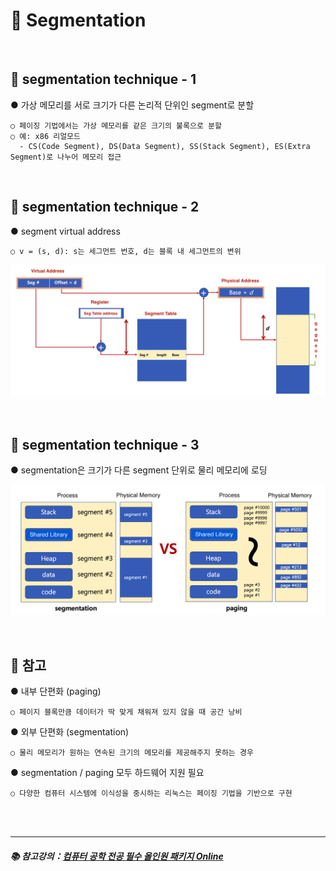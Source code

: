 # 🔑 Segmentation

<br>

## 📌 segmentation technique - 1

● 가상 메모리를 서로 크기가 다른 논리적 단위인 segment로 분할
```
○ 페이징 기법에서는 가상 메모리를 같은 크기의 불록으로 분할
○ 예: x86 리얼모드
  - CS(Code Segment), DS(Data Segment), SS(Stack Segment), ES(Extra Segment)로 나누어 메모리 접근
```

<br>

## 📌 segmentation technique - 2

● segment virtual address
```
○ v = (s, d): s는 세그먼트 번호, d는 블록 내 세그먼트의 변위
```

![Segmentation](./image/segmentation.png)<br>

<br>

## 📌 segmentation technique - 3

● segmentation은 크기가 다른 segment 단위로 물리 메모리에 로딩<br>

![SegmentationAndPaging](./image/segmentation_and_paging.png)<br>

<br>

## 📌 참고

● 내부 단편화 (paging)
```
○ 페이지 블록만큼 데이터가 딱 맞게 채워져 있지 않을 때 공간 낭비
```
● 외부 단편화 (segmentation)
```
○ 물리 메모리가 원하는 연속된 크기의 메모리를 제공해주지 못하는 경우
```
● segmentation / paging 모두 하드웨어 지원 필요
```
○ 다양한 컴퓨터 시스템에 이식성을 중시하는 리눅스는 페이징 기법을 기반으로 구현
```

<br>
<br>

---

##### 📚 참고강의：[컴퓨터 공학 전공 필수 올인원 패키지 Online](https://fastcampus.co.kr/dev_online_cs)
